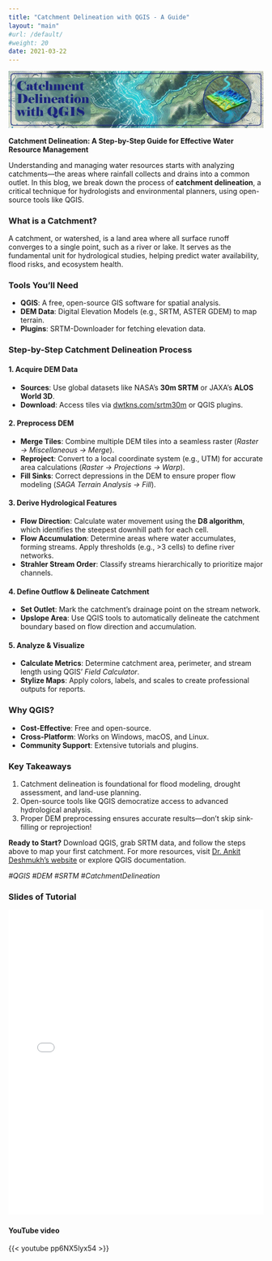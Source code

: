 ```yaml
---
title: "Catchment Delineation with QGIS - A Guide"
layout: "main"
#url: /default/
#weight: 20
date: 2021-03-22
---
```

![header](Outline.jpg)

**Catchment Delineation: A Step-by-Step Guide for Effective Water Resource Management**

Understanding and managing water resources starts with analyzing catchments—the areas where rainfall collects and drains into a common outlet. In this blog, we break down the process of **catchment delineation**, a critical technique for hydrologists and environmental planners, using open-source tools like QGIS.

### **What is a Catchment?**
A catchment, or watershed, is a land area where all surface runoff converges to a single point, such as a river or lake. It serves as the fundamental unit for hydrological studies, helping predict water availability, flood risks, and ecosystem health.

### **Tools You’ll Need**
- **QGIS**: A free, open-source GIS software for spatial analysis.
- **DEM Data**: Digital Elevation Models (e.g., SRTM, ASTER GDEM) to map terrain.
- **Plugins**: SRTM-Downloader for fetching elevation data.

### **Step-by-Step Catchment Delineation Process**

#### **1. Acquire DEM Data**
- **Sources**: Use global datasets like NASA’s **30m SRTM** or JAXA’s **ALOS World 3D**.
- **Download**: Access tiles via [dwtkns.com/srtm30m](https://dwtkns.com/srtm30m) or QGIS plugins.

#### **2. Preprocess DEM**
- **Merge Tiles**: Combine multiple DEM tiles into a seamless raster (*Raster → Miscellaneous → Merge*).
- **Reproject**: Convert to a local coordinate system (e.g., UTM) for accurate area calculations (*Raster → Projections → Warp*).
- **Fill Sinks**: Correct depressions in the DEM to ensure proper flow modeling (*SAGA Terrain Analysis → Fill*).

#### **3. Derive Hydrological Features**
- **Flow Direction**: Calculate water movement using the **D8 algorithm**, which identifies the steepest downhill path for each cell.
- **Flow Accumulation**: Determine areas where water accumulates, forming streams. Apply thresholds (e.g., >3 cells) to define river networks.
- **Strahler Stream Order**: Classify streams hierarchically to prioritize major channels.

#### **4. Define Outflow & Delineate Catchment**
- **Set Outlet**: Mark the catchment’s drainage point on the stream network.
- **Upslope Area**: Use QGIS tools to automatically delineate the catchment boundary based on flow direction and accumulation.

#### **5. Analyze & Visualize**
- **Calculate Metrics**: Determine catchment area, perimeter, and stream length using QGIS’ *Field Calculator*.
- **Stylize Maps**: Apply colors, labels, and scales to create professional outputs for reports.

### **Why QGIS?**
- **Cost-Effective**: Free and open-source.
- **Cross-Platform**: Works on Windows, macOS, and Linux.
- **Community Support**: Extensive tutorials and plugins.

### **Key Takeaways**
1. Catchment delineation is foundational for flood modeling, drought assessment, and land-use planning.
2. Open-source tools like QGIS democratize access to advanced hydrological analysis.
3. Proper DEM preprocessing ensures accurate results—don’t skip sink-filling or reprojection!

**Ready to Start?**
Download QGIS, grab SRTM data, and follow the steps above to map your first catchment. For more resources, visit [Dr. Ankit Deshmukh’s website](www.ankitdeshmukh.com) or explore QGIS documentation.

*#QGIS #DEM #SRTM #CatchmentDelineation*

### Slides of Tutorial
<embed src= "AMTWRE_AnkitDeshmukh.pdf" width= "100%" height= "600px" type="application/pdf" >

#### YouTube video
{{< youtube pp6NX5lyx54 >}}
